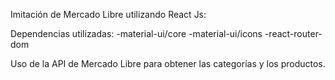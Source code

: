 Imitación de Mercado Libre utilizando React Js:

Dependencias utilizadas:
-material-ui/core
-material-ui/icons
-react-router-dom

Uso de la API de Mercado Libre para obtener las categorías y los productos.

